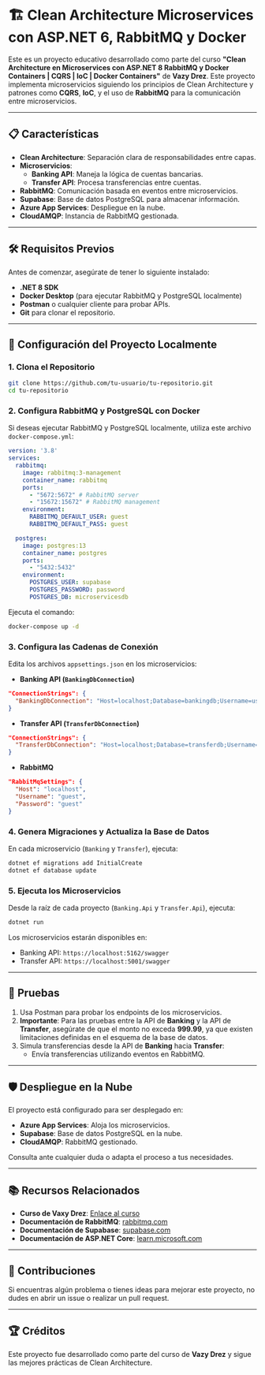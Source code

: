 
# 🏗️ Clean Architecture Microservices con ASP.NET 6, RabbitMQ y Docker

Este es un proyecto educativo desarrollado como parte del curso **"Clean Architecture en Microservices con ASP.NET 8 RabbitMQ y Docker Containers | CQRS | IoC | Docker Containers"** de **Vazy Drez**. Este proyecto implementa microservicios siguiendo los principios de Clean Architecture y patrones como **CQRS**, **IoC**, y el uso de **RabbitMQ** para la comunicación entre microservicios.

---

## 📋 Características
- **Clean Architecture**: Separación clara de responsabilidades entre capas.
- **Microservicios**:
  - **Banking API**: Maneja la lógica de cuentas bancarias.
  - **Transfer API**: Procesa transferencias entre cuentas.
- **RabbitMQ**: Comunicación basada en eventos entre microservicios.
- **Supabase**: Base de datos PostgreSQL para almacenar información.
- **Azure App Services**: Despliegue en la nube.
- **CloudAMQP**: Instancia de RabbitMQ gestionada.

---

## 🛠️ Requisitos Previos
Antes de comenzar, asegúrate de tener lo siguiente instalado:
- **.NET 8 SDK**
- **Docker Desktop** (para ejecutar RabbitMQ y PostgreSQL localmente)
- **Postman** o cualquier cliente para probar APIs.
- **Git** para clonar el repositorio.

---

## 🚀 Configuración del Proyecto Localmente

### **1. Clona el Repositorio**
```bash
git clone https://github.com/tu-usuario/tu-repositorio.git
cd tu-repositorio
```

### **2. Configura RabbitMQ y PostgreSQL con Docker**
Si deseas ejecutar RabbitMQ y PostgreSQL localmente, utiliza este archivo `docker-compose.yml`:

```yaml
version: '3.8'
services:
  rabbitmq:
    image: rabbitmq:3-management
    container_name: rabbitmq
    ports:
      - "5672:5672" # RabbitMQ server
      - "15672:15672" # RabbitMQ management
    environment:
      RABBITMQ_DEFAULT_USER: guest
      RABBITMQ_DEFAULT_PASS: guest

  postgres:
    image: postgres:13
    container_name: postgres
    ports:
      - "5432:5432"
    environment:
      POSTGRES_USER: supabase
      POSTGRES_PASSWORD: password
      POSTGRES_DB: microservicesdb
```

Ejecuta el comando:
```bash
docker-compose up -d
```

### **3. Configura las Cadenas de Conexión**
Edita los archivos `appsettings.json` en los microservicios:

- **Banking API (`BankingDbConnection`)**
```json
"ConnectionStrings": {
  "BankingDbConnection": "Host=localhost;Database=bankingdb;Username=user;Password=password"
}
```

- **Transfer API (`TransferDbConnection`)**
```json
"ConnectionStrings": {
  "TransferDbConnection": "Host=localhost;Database=transferdb;Username=user;Password=password"
}
```

- **RabbitMQ**
```json
"RabbitMqSettings": {
  "Host": "localhost",
  "Username": "guest",
  "Password": "guest"
}
```

### **4. Genera Migraciones y Actualiza la Base de Datos**
En cada microservicio (`Banking` y `Transfer`), ejecuta:
```bash
dotnet ef migrations add InitialCreate
dotnet ef database update
```

### **5. Ejecuta los Microservicios**
Desde la raíz de cada proyecto (`Banking.Api` y `Transfer.Api`), ejecuta:
```bash
dotnet run
```

Los microservicios estarán disponibles en:
- Banking API: `https://localhost:5162/swagger`
- Transfer API: `https://localhost:5001/swagger`

---

## 🧪 Pruebas
1. Usa Postman para probar los endpoints de los microservicios.
2. **Importante**: Para las pruebas entre la API de **Banking** y la API de **Transfer**, asegúrate de que el monto no exceda **999.99**, ya que existen limitaciones definidas en el esquema de la base de datos.
3. Simula transferencias desde la API de **Banking** hacia **Transfer**:
   - Envía transferencias utilizando eventos en RabbitMQ.

---

## 🛡️ Despliegue en la Nube
El proyecto está configurado para ser desplegado en:
- **Azure App Services**: Aloja los microservicios.
- **Supabase**: Base de datos PostgreSQL en la nube.
- **CloudAMQP**: RabbitMQ gestionado.

Consulta ante cualquier duda o adapta el proceso a tus necesidades.

---

## 📚 Recursos Relacionados
- **Curso de Vaxy Drez**: [Enlace al curso](https://www.udemy.com/share/105NX43@IX5aIAOAPNIs9FacO-X_wDRU8F7tUNbp3o4oLNcqATu4L38JESFTaLiJLW6fMqxqbA==/)
- **Documentación de RabbitMQ**: [rabbitmq.com](https://www.rabbitmq.com/)
- **Documentación de Supabase**: [supabase.com](https://supabase.com/)
- **Documentación de ASP.NET Core**: [learn.microsoft.com](https://learn.microsoft.com/es-es/aspnet/core/)

---

## 👥 Contribuciones
Si encuentras algún problema o tienes ideas para mejorar este proyecto, no dudes en abrir un issue o realizar un pull request.

---

## 🏆 Créditos
Este proyecto fue desarrollado como parte del curso de **Vazy Drez** y sigue las mejores prácticas de Clean Architecture.
